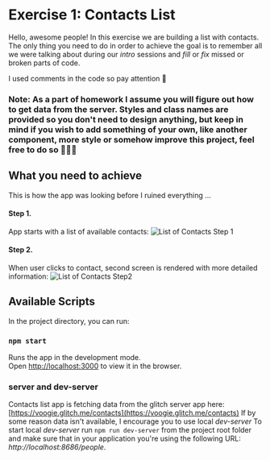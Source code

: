 # Exercise 1: Contacts List
Hello, awesome people! In this exercise we are building a list with contacts. The only thing you need to do in order to achieve the goal is to remember all we were talking about during our _intro_ sessions and *fill* or *fix* missed or broken parts of code. 

I used comments in the code so pay attention 👀 

### Note: As a part of homework I assume you will figure out how to get data from the server. Styles and class names are provided so you don't need to design anything, but keep in mind if you wish to add something of your own, like another component, more style or somehow improve this project, feel free to do so 🎉🎉🎉

## What you need to achieve
This is how the app was looking before I ruined everything ...

#### Step 1.  
App starts with a list of available contacts:
![List of Contacts Step 1](https://raw.githubusercontent.com/voogieJames/react-101/exercise1/snapshots/step1.png)

#### Step 2. 
When user clicks to contact, second screen is rendered with more detailed information:
![List of Contacts Step2](https://raw.githubusercontent.com/voogieJames/react-101/exercise1/snapshots/step2.png)


## Available Scripts

In the project directory, you can run:

### `npm start`

Runs the app in the development mode.<br>
Open [http://localhost:3000](http://localhost:3000) to view it in the browser.

### server and dev-server

Contacts list app is fetching data from the glitch server app here: [https://voogie.glitch.me/contacts](https://voogie.glitch.me/contacts)
If by some reason data isn't available, I encourage you to use local *dev-server*
To start local *dev-server* run `npm run dev-server` from the project root folder and make sure that in your application
you're using the following URL: *http://localhost:8686/people*.

